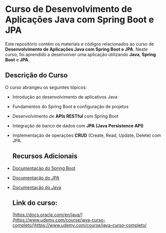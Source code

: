 # Curso de Desenvolvimento de Aplicações Java com Spring Boot e JPA

Este repositório contém os materiais e códigos relacionados ao curso de **Desenvolvimento de Aplicações Java com Spring Boot e JPA**. Neste curso, foi aprendido a desenvolver uma aplicação utilizando **Java**, **Spring Boot** e **JPA**.

## Descrição do Curso

O curso abrangeu os seguintes tópicos:

- Introdução ao desenvolvimento de aplicativos Java
- Fundamentos do Spring Boot e configuração de projetos
- Desenvolvimento de **APIs RESTful** com Spring Boot
- Integração de banco de dados com **JPA (Java Persistence API)**
- Implementação de operações **CRUD** (Create, Read, Update, Delete) com JPA.

  ## Recursos Adicionais

- [Documentação do Spring Boot](https://spring.io/projects/spring-boot)
- [Documentação do JPA](https://docs.oracle.com/javaee/7/tutorial/partpersist.htm)
- [Documentação do Java](https://docs.oracle.com/en/java/)

  ## Link do curso:
  [https://docs.oracle.com/en/java/](https://www.udemy.com/course/java-curso-completo/)https://www.udemy.com/course/java-curso-completo/
